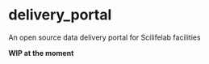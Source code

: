 # delivery_portal
An open source data delivery portal for Scilifelab facilities

**WIP at the moment**
